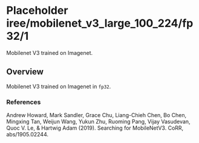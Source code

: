 # Placeholder iree/mobilenet_v3_large_100_224/fp32/1

Mobilenet V3 trained on Imagenet.

<!-- task: image-classification -->
<!-- fine-tunable: false -->
<!-- language: en -->
<!-- network-architecture: mobilenet-v3 -->
<!-- dataset: imagenet -->

## Overview

Mobilenet V3 trained on Imagenet in `fp32`.

### References
Andrew Howard, Mark Sandler, Grace Chu, Liang-Chieh Chen, Bo Chen, Mingxing Tan, Weijun Wang, Yukun Zhu, Ruoming Pang, Vijay Vasudevan, Quoc V. Le, & Hartwig Adam (2019). Searching for MobileNetV3. CoRR, abs/1905.02244.


